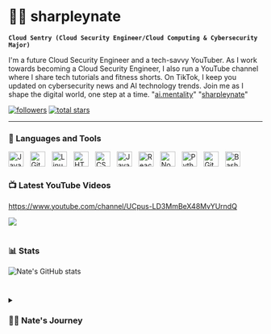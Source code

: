 # 👨‍💻 sharpleynate

**`Cloud Sentry (Cloud Security Engineer/Cloud Computing & Cybersecurity Major)`**

I'm a future Cloud Security Engineer and a tech-savvy YouTuber. As I work towards becoming a Cloud Security Engineer, I also run a YouTube channel where I share tech tutorials and fitness shorts. On TikTok, I keep you updated on cybersecurity news and AI technology trends. Join me as I shape the digital world, one step at a time. "[ai.mentality][tiktok]" "[sharpleynate][youtube]"

   <p align="left">
      <a href="https://github.com/sharpleynate?tab=followers">
         <img alt="followers" title="Follow me on Github" src="https://custom-icon-badges.demolab.com/github/followers/sharpleynate?color=236ad3&labelColor=1155ba&style=for-the-badge&logo=person-add&label=Follow&logoColor=white"/></a>
      <a href="https://github.com/sharpleynate?tab=repositories&sort=stargazers">
         <img alt="total stars" title="Total stars on GitHub" src="https://custom-icon-badges.demolab.com/github/stars/sharpleynate?color=55960c&style=for-the-badge&labelColor=488207&logo=star"/></a>
   </p>

---

### 🧰 Languages and Tools

<img align="left" alt="Java" width="30px" style="padding-right:10px;" src="https://cdn.jsdelivr.net/gh/devicons/devicon/icons/java/java-original.svg"/>
<img align="left" alt="Git" width="30px" style="padding-right:10px;" src="https://cdn.jsdelivr.net/gh/devicons/devicon/icons/git/git-original.svg" />
<img align="left" alt="Linux" width="30px" style="padding-right:10px;" src="https://cdn.jsdelivr.net/gh/devicons/devicon/icons/linux/linux-original.svg" />
<img align="left" alt="HTML" width="30px" style="padding-right:10px;" src="https://cdn.jsdelivr.net/gh/devicons/devicon/icons/html5/html5-plain.svg" />
<img align="left" alt="CSS" width="30px" style="padding-right:10px;" src="https://cdn.jsdelivr.net/gh/devicons/devicon/icons/css3/css3-plain.svg" />
<img align="left" alt="JavaScript" width="30px" style="padding-right:10px;" src="https://cdn.jsdelivr.net/gh/devicons/devicon/icons/javascript/javascript-plain.svg" />
<img align="left" alt="React" width="30px" style="padding-right:10px;" src="https://cdn.jsdelivr.net/gh/devicons/devicon/icons/react/react-original.svg" />
<img align="left" alt="NodeJS" width="30px" style="padding-right:10px;" src="https://cdn.jsdelivr.net/gh/devicons/devicon/icons/nodejs/nodejs-original.svg" />
<img align="left" alt="Python" width="30px" style="padding-right:10px;" src="https://cdn.jsdelivr.net/gh/devicons/devicon/icons/python/python-plain.svg" />
<img align="left" alt="GitHub" width="30px" style="padding-right:10px;" src="https://cdn.jsdelivr.net/gh/devicons/devicon/icons/github/github-original.svg" />
<img align="left" alt="Bash" width="30px" style="padding-right:10px;" src="https://cdn.jsdelivr.net/gh/devicons/devicon/icons/bash/bash-original.svg" />
<br />

#

### 📺 Latest YouTube Videos

<!-- BEGIN YOUTUBE-CARDS -->
https://www.youtube.com/channel/UCpus-LD3MmBeX48MvYUrndQ
<!-- END YOUTUBE-CARDS -->

[<img src="https://custom-icon-badges.demolab.com/badge/-Subscribe%20For%20More-red?style=for-the-badge&logo=video&logoColor=white"/>]([https://www.youtube.com/c/sharpleynate?sub_confirmation=1](https://www.youtube.com/channel/UCpus-LD3MmBeX48MvYUrndQ))

#

### 📊 Stats

![Nate's GitHub stats](https://github-readme-stats.vercel.app/api?username=sharpleynate&show_icons=true&theme=gruvbox)

<!-- ![GitHub Streak](https://streak-stats.demolab.com?user=ForrestKnight&theme=gruvbox&border_radius=4.5) -->

#

<details>
 <summary><h3>👨‍💻 Nate's Journey</h3></summary>
Growing up in Long Beach, California, I encountered various challenges due to my family's frequent moves and my single mother's financial struggles. However, amidst these challenges, I discovered my passion for technology through computers and PC gaming. This passion has paved the way for my future as a Cloud Security Engineer, specializing in the world of Cloud Computing. As I matured, my fascination with technology evolved into a deep love for cybersecurity. To me, knowledge is a superpower; understanding the future and being able to anticipate it grants us control over our destinies. This intrinsic curiosity and my willingness to push boundaries have been driving forces in my life for as long as I can remember. Today, I'm a dedicated Cloud Computing & Cybersecurity student with a strong foundation in IT and software. I am actively seeking opportunities with companies that offer growth potential and allow me to apply my skills and expertise. I am enthusiastic about connecting with like-minded individuals who can assist me in advancing my career and making a meaningful impact in the realm of cybersecurity within the field of Cloud Computing.

[website]: https://sharpleynate.com
[youtube]: https://youtube.com/sharpleynate
[tiktok]: https://www.tiktok.com/@ai.mentality
[linkedin]: https://www.linkedin.com/in/sharpleynate/
